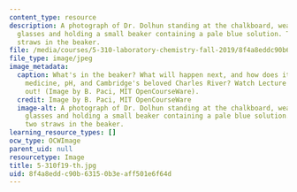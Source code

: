 ```yaml
---
content_type: resource
description: A photograph of Dr. Dolhun standing at the chalkboard, wearing safety
  glasses and holding a small beaker containing a pale blue solution. There are two
  straws in the beaker.
file: /media/courses/5-310-laboratory-chemistry-fall-2019/8f4a8eddc90b63150b3eaff501e6f64d_5-310f19-th.jpg
file_type: image/jpeg
image_metadata:
  caption: What's in the beaker? What will happen next, and how does it relate to
    medicine, pH, and Cambridge's beloved Charles River? Watch Lecture 6 and find
    out! (Image by B. Paci, MIT OpenCourseWare).
  credit: Image by B. Paci, MIT OpenCourseWare
  image-alt: A photograph of Dr. Dolhun standing at the chalkboard, wearing safety
    glasses and holding a small beaker containing a pale blue solution. There are
    two straws in the beaker.
learning_resource_types: []
ocw_type: OCWImage
parent_uid: null
resourcetype: Image
title: 5-310f19-th.jpg
uid: 8f4a8edd-c90b-6315-0b3e-aff501e6f64d
---
```

